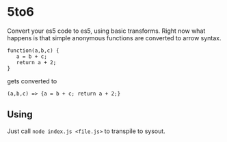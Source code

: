 # 5to6

Convert your es5 code to es5, using basic transforms.
Right now what happens is that simple anonymous functions are converted to arrow syntax.

```
function(a,b,c) {
   a = b + c;
   return a + 2;
}
```

gets converted to
```
(a,b,c) => {a = b + c; return a + 2;}
```

## Using

Just call ```node index.js <file.js>``` to transpile to sysout.